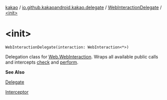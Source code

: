 [kakao](../../index.md) / [io.github.kakaoandroid.kakao.delegate](../index.md) / [WebInteractionDelegate](index.md) / [&lt;init&gt;](./-init-.md)

# &lt;init&gt;

`WebInteractionDelegate(interaction: WebInteraction<*>)`

Delegation class for [Web.WebInteraction](#).
Wraps all available public calls and intercepts [check](check.md) and [perform](perform.md).

**See Also**

[Delegate](../-delegate/index.md)

[Interceptor](../../io.github.kakaoandroid.kakao.intercept/-interceptor/index.md)

